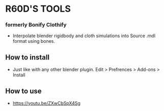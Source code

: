 # R60D'S TOOLS
### formerly Bonify Clothify
   - Interpolate blender rigidbody and cloth simulations into Source .mdl format using bones.
## How to install
   - Just like with any other blender plugin. Edit > Prefrences > Add-ons > Install

## How to use
   - https://youtu.be/ZXwCbSpX4Sg
   
